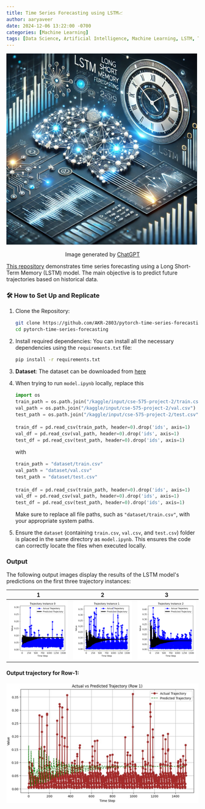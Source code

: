 ```yaml
---
title: Time Series Forecasting using LSTM📈
author: aaryaveer
date: 2024-12-06 13:22:00 -0700
categories: [Machine Learning]
tags: [Data Science, Artificial Intelligence, Machine Learning, LSTM, Time Series Forecasting]
---
```


<img src="../assets/img/machine-learning/time-series-using-lstm-thumbnail.png" alt="lstm-thumbnail" width="500px" />

<p align="center">Image generated by <a href="https://chat.openai.com/" target="_blank">ChatGPT</a></p>

[This repository](https://github.com/AKR-2803/pytorch-time-series-forecasting) demonstrates time series forecasting using a Long Short-Term Memory (LSTM) model. The main objective is to predict future trajectories based on historical data.

### 🛠 How to Set Up and Replicate

1. Clone the Repository:
   
   ```bash  
   git clone https://github.com/AKR-2803/pytorch-time-series-forecasting
   cd pytorch-time-series-forecasting
   ```

2. Install required dependencies: You can install all the necessary dependencies using the `requirements.txt` file:
   
   ```bash
   pip install -r requirements.txt
   ```

3. **Dataset**: The dataset can be downloaded from [here](https://drive.google.com/file/d/1yYLXskgFGxi2CSMynAEX6-peN2i0_YxQ/view?usp=sharing)

4. When trying to run `model.ipynb` locally, replace this

    ```python
    import os
    train_path = os.path.join("/kaggle/input/cse-575-project-2/train.csv")
    val_path = os.path.join("/kaggle/input/cse-575-project-2/val.csv")
    test_path = os.path.join("/kaggle/input/cse-575-project-2/test.csv")

    train_df = pd.read_csv(train_path, header=0).drop('ids', axis=1)
    val_df = pd.read_csv(val_path, header=0).drop('ids', axis=1)
    test_df = pd.read_csv(test_path, header=0).drop('ids', axis=1)
    ```

    with 

    ```python
    train_path = "dataset/train.csv"
    val_path = "dataset/val.csv"
    test_path = "dataset/test.csv"

    train_df = pd.read_csv(train_path, header=0).drop('ids', axis=1)
    val_df = pd.read_csv(val_path, header=0).drop('ids', axis=1)
    test_df = pd.read_csv(test_path, header=0).drop('ids', axis=1)
    ```

    Make sure to replace all file paths, such as `"dataset/train.csv"`, with your appropriate system paths.

5. Ensure the `dataset` (containing `train.csv`, `val.csv`, and `test.csv`) folder is placed in the same directory as `model.ipynb`. This ensures the code can correctly locate the files when executed locally.

### Output

The following output images display the results of the LSTM model's predictions on the first three trajectory instances:

| 1 | 2 | 3 | 
| ------------------ | ------------------ | ------------------ | 
| <img src="../assets/img/machine-learning/time-series-using-lstm-trajectory-01.png" alt="trajectory_0"/>  | <img src="../assets/img/machine-learning/time-series-using-lstm-trajectory-02.png" alt="trajectory_1"/>  | <img src="../assets/img/machine-learning/time-series-using-lstm-trajectory-03.png" alt="trajectory_2"/>  |

#### Output trajectory for Row-1:

<kbd>
<img src="../assets/img/machine-learning/time-series-using-lstm-output-row-1.png" alt="output-trajectory" >
</kbd>
